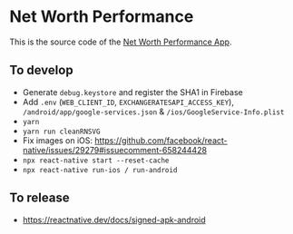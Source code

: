 # Net Worth Performance

This is the source code of the [Net Worth Performance App](https://www.getnetworthapp.com/).

## To develop

- Generate `debug.keystore` and register the SHA1 in Firebase
- Add `.env` (`WEB_CLIENT_ID`, `EXCHANGERATESAPI_ACCESS_KEY`), `/android/app/google-services.json` & `/ios/GoogleService-Info.plist`
- `yarn`
- `yarn run cleanRNSVG`
- Fix images on iOS: https://github.com/facebook/react-native/issues/29279#issuecomment-658244428
- `npx react-native start --reset-cache`
- `npx react-native run-ios / run-android`

## To release
- https://reactnative.dev/docs/signed-apk-android
